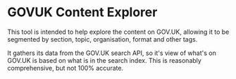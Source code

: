 # GOVUK Content Explorer

This tool is intended to help explore the content on GOV.UK, allowing it to be
segmented by section, topic, organisation, format and other tags.

It gathers its data from the GOV.UK search API, so it's view of what's on
GOV.UK is based on what is in the search index.  This is reasonably
comprehensive, but not 100% accurate.
